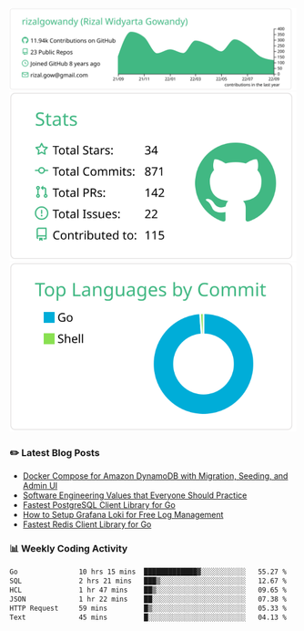 ![profile-details](profile-summary-card-output/vue/0-profile-details.svg)
![stats](profile-summary-card-output/vue/3-stats.svg)
![most-commit-language](profile-summary-card-output/vue/2-most-commit-language.svg)

### :pencil2: Latest Blog Posts
<!-- BLOG-POST-LIST:START -->
- [Docker Compose for Amazon DynamoDB with Migration, Seeding, and Admin UI](https://medium.com/geekculture/docker-compose-for-amazon-dynamodb-with-migration-seeding-and-admin-ui-db11a348cc6a?source=rss-5763b0f1aba6------2)
- [Software Engineering Values that Everyone Should Practice](https://levelup.gitconnected.com/software-engineering-values-that-everyone-should-practice-c980d00cd103?source=rss-5763b0f1aba6------2)
- [Fastest PostgreSQL Client Library for Go](https://levelup.gitconnected.com/fastest-postgresql-client-library-for-go-579fa97909fb?source=rss-5763b0f1aba6------2)
- [How to Setup Grafana Loki for Free Log Management](https://levelup.gitconnected.com/how-to-setup-grafana-loki-for-free-log-management-ceb60558503c?source=rss-5763b0f1aba6------2)
- [Fastest Redis Client Library for Go](https://levelup.gitconnected.com/fastest-redis-client-library-for-go-7993f618f5ab?source=rss-5763b0f1aba6------2)
<!-- BLOG-POST-LIST:END -->

### 📊 Weekly Coding Activity
<!--START_SECTION:waka-->

```text
Go               10 hrs 15 mins  █████████████▓░░░░░░░░░░░   55.27 %
SQL              2 hrs 21 mins   ███▒░░░░░░░░░░░░░░░░░░░░░   12.67 %
HCL              1 hr 47 mins    ██▒░░░░░░░░░░░░░░░░░░░░░░   09.65 %
JSON             1 hr 22 mins    ██░░░░░░░░░░░░░░░░░░░░░░░   07.38 %
HTTP Request     59 mins         █▒░░░░░░░░░░░░░░░░░░░░░░░   05.33 %
Text             45 mins         █░░░░░░░░░░░░░░░░░░░░░░░░   04.13 %
```

<!--END_SECTION:waka-->
